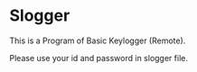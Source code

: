 # Slogger
This is a Program of Basic Keylogger (Remote).

Please use your id and password in slogger file.
